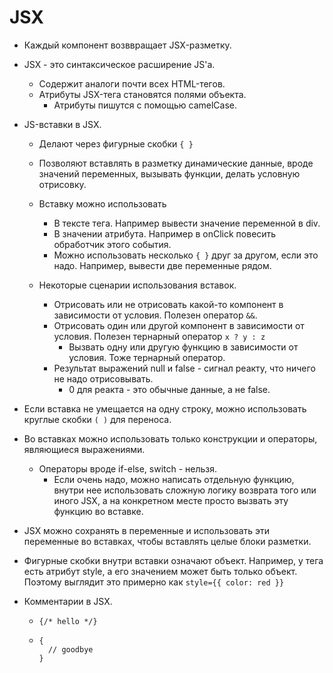# JSX

* Каждый компонент возввращает JSX-разметку.

* JSX - это синтаксическое расширение JS'а.

  * Содержит аналоги почти всех HTML-тегов.
  * Атрибуты JSX-тега становятся полями объекта.
    * Атрибуты пишутся с помощью camelCase.

* JS-вставки в JSX.

  * Делают через фигурные скобки `{ }`

  * Позволяют вставлять в разметку динамические данные, вроде значений переменных, вызывать функции, делать условную отрисовку.

  * Вставку можно использовать

    * В тексте тега. Например вывести значение переменной в div.
    * В значении атрибута. Например в onClick повесить обработчик этого события.
    * Можно использовать несколько `{ }` друг за другом, если это надо. Например, вывести две переменные рядом.

  * Некоторые сценарии использования вставок.

    * Отрисовать или не отрисовать какой-то компонент в зависимости от условия. Полезен оператор `&&`.
    * Отрисовать один или другой компонент в зависимости от условия. Полезен тернарный оператор `x ? y : z`
      * Вызвать одну или другую функцию в зависимости от условия. Тоже тернарный оператор.
    * Результат выражений null и false - сигнал реакту, что ничего не надо отрисовывать.
      * 0 для реакта - это обычные данные, а не false.
  
* Если вставка не умещается на одну строку, можно использовать круглые скобки `( )` для переноса.
  
* Во вставках можно использовать только конструкции и операторы, являющиеся выражениями.
  
  * Операторы вроде if-else, switch - нельзя.
      * Если очень надо, можно написать отдельную функцию, внутри нее использовать сложную логику возврата того или иного JSX, а на конкретном месте просто вызвать эту функцию во вставке.
  
* JSX можно сохранять в переменные и использовать эти переменные во вставках, чтобы вставлять целые блоки разметки.
  
* Фигурные скобки внутри вставки означают объект. Например, у тега есть атрибут style, а его значением может быть только объект. Поэтому выглядит это примерно как `style={{ color: red }}`
  
* Комментарии в JSX.
  
  * ```
    {/* hello */}
    ```
  
  * ```
    {
      // goodbye
    }
    ```

